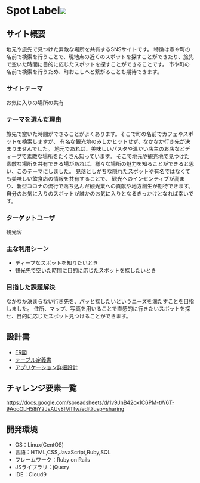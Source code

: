 # Spot Label![](/images/label.png)

## サイト概要
地元や旅先で見つけた素敵な場所を共有するSNSサイトです。
特徴は市や町の名前で検索を行うことで、現地点の近くのスポットを探すことができたり、旅先で空いた時間に目的に応じたスポットを探すことができることです。
市や町の名前で検索を行うため、町おこしへと繋がることも期待できます。

### サイトテーマ
お気に入りの場所の共有

### テーマを選んだ理由
旅先で空いた時間ができることがよくあります。そこで町の名前でカフェやスポットを検索しますが、
有名な観光地のみしかヒットせず、なかなか行き先が決まりませんでした。
地元であれば、美味しいパスタや温かい店主のお店などディープで素敵な場所をたくさん知っています。
そこで地元や観光地で見つけた素敵な場所を共有できる場があれば、様々な場所の魅力を知ることができると思い、このテーマにしました。
見落としがちな隠れたスポットや有名ではなくても美味しい飲食店の情報を共有することで、
観光へのインセンティブが高まり、新型コロナの流行で落ち込んだ観光業への貢献や地方創生が期待できます。
自分のお気に入りのスポットが誰かのお気に入りとなるきっかけとなれば幸いです。

### ターゲットユーザ
観光客

### 主な利用シーン
- ディープなスポットを知りたいとき
- 観光先で空いた時間に目的に応じたスポットを探したいとき

### 目指した課題解決
なかなか決まらない行き先を、パッと探したいというニーズを満たすことを目指しました。
住所、マップ、写真を用いることで直感的に行きたいスポットを探せ、目的に応じたスポット見つけることができます。

## 設計書
- [ER図](https://app.diagrams.net/#G1DynIKoXIbjCrBzokVb9yhgc5hE_BHuyM)
- [テーブル定義書](https://docs.google.com/spreadsheets/d/1z2eK1wvigCvJ5GGnKADeTsp9HvfBLWmIya9OFRbXgOY/edit#gid=1373217982)
- [アプリケーション詳細設計](https://docs.google.com/spreadsheets/d/1g-jUe2A26lRGiCHG6LmJHiyWOqizZtHl5ztdHXFGeek/edit#gid=1053970370)

## チャレンジ要素一覧
https://docs.google.com/spreadsheets/d/1v9JnB42ox1C6PM-tW6T-9AooOLH58iY2JsAUv8IMTfw/edit?usp=sharing

## 開発環境
- OS：Linux(CentOS)
- 言語：HTML,CSS,JavaScript,Ruby,SQL
- フレームワーク：Ruby on Rails
- JSライブラリ：jQuery
- IDE：Cloud9

